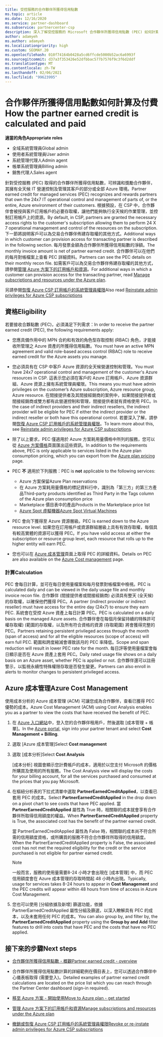```yaml
---
title: 受控服務的合作夥伴所獲得信用點數
ms.topic: article
ms.date: 12/16/2020
ms.service: partner-dashboard
ms.subservice: partnercenter-csp
description: 深入了解受控服務的 Microsoft 合作夥伴所獲得信用點數 (PEC) 如何計算及支付，以及如何確保您符合資格。
author: adamyeh
ms.author: adamyeh
ms.localizationpriority: high
ms.custom: SEOMAY.20
ms.openlocfilehash: 010f74164b0428a5cd6ffcde5000b52ac6a6993f
ms.sourcegitcommit: d37a3f353426e52dfbbac577b7576f9c3f6d2ddf
ms.translationtype: MT
ms.contentlocale: zh-TW
ms.lasthandoff: 02/06/2021
ms.locfileid: "99623995"
---
```

# <a name="how-the-partner-earned-credit-is-calculated-and-paid"></a><span data-ttu-id="36cec-103">合作夥伴所獲得信用點數如何計算及付費</span><span class="sxs-lookup"><span data-stu-id="36cec-103">How the partner earned credit is calculated and paid</span></span>

<span data-ttu-id="36cec-104">**適當的角色**</span><span class="sxs-lookup"><span data-stu-id="36cec-104">**Appropriate roles**</span></span>

- <span data-ttu-id="36cec-105">全域系統管理員</span><span class="sxs-lookup"><span data-stu-id="36cec-105">Global admin</span></span>
- <span data-ttu-id="36cec-106">使用者系統管理員</span><span class="sxs-lookup"><span data-stu-id="36cec-106">User admin</span></span>
- <span data-ttu-id="36cec-107">系統管理代理人</span><span class="sxs-lookup"><span data-stu-id="36cec-107">Admin agent</span></span>
- <span data-ttu-id="36cec-108">帳單系統管理員</span><span class="sxs-lookup"><span data-stu-id="36cec-108">Billing admin</span></span>
- <span data-ttu-id="36cec-109">銷售代理人</span><span class="sxs-lookup"><span data-stu-id="36cec-109">Sales agent</span></span>

<span data-ttu-id="36cec-110">針對受控服務 (PEC) 取得的合作夥伴所獲得信用點數，可辨識和獎勵合作夥伴，其擁有全天候 IT 營運控制及管理其客戶的部分或全部 Azure 環境。</span><span class="sxs-lookup"><span data-stu-id="36cec-110">Partner earned credit for managed services (PEC) recognizes and rewards partners that own the 24x7 IT operational control and management of parts of, or the entire, Azure environment of their customers.</span></span> <span data-ttu-id="36cec-111">根據預設，在 CSP 中，合作夥伴會被授與客戶訂用帳戶的必要存取權，讓他們能夠執行全天候的作業管理，並控制訂用帳戶上的資源。</span><span class="sxs-lookup"><span data-stu-id="36cec-111">By default, in CSP, partners are granted the necessary access rights to the customer's subscription allowing them to perform 24 X 7 operational management and control of the resources on the subscription.</span></span> <span data-ttu-id="36cec-112">下一節將說明客戶可以為交易合作夥伴佈建存取權的其他方式。</span><span class="sxs-lookup"><span data-stu-id="36cec-112">Additional ways in which customer can provision access for transacting partner is described in the following section.</span></span> <span data-ttu-id="36cec-113">每月發票金額為合作夥伴所獲得信用點數的淨額。</span><span class="sxs-lookup"><span data-stu-id="36cec-113">The monthly invoice amount is net of partner earned credit.</span></span> <span data-ttu-id="36cec-114">合作夥伴可以在他們的每月對帳檔案上查看 PEC 詳細資料。</span><span class="sxs-lookup"><span data-stu-id="36cec-114">Partners can see the PEC details on their monthly recon file.</span></span> <span data-ttu-id="36cec-115">如需客戶可以為交易合作夥伴佈建存取權的其他方式，請參閱[管理 Azure 方案下的訂用帳戶和資源](azure-plan-manage.md)。</span><span class="sxs-lookup"><span data-stu-id="36cec-115">For additional ways in which a customer can provision access for the transacting partner, read [Manage subscriptions and resources under the Azure plan](azure-plan-manage.md).</span></span>

<span data-ttu-id="36cec-116">另請參閱[恢復 Azure CSP 訂用帳戶的系統管理員權限](revoke-reinstate-csp.md)</span><span class="sxs-lookup"><span data-stu-id="36cec-116">Also read [Reinstate admin privileges for Azure CSP subscriptions](revoke-reinstate-csp.md)</span></span>

## <a name="eligibility"></a><span data-ttu-id="36cec-117">資格</span><span class="sxs-lookup"><span data-stu-id="36cec-117">Eligibility</span></span>

<span data-ttu-id="36cec-118">若要接收合夥點數 (PEC)，必須滿足下列需求：</span><span class="sxs-lookup"><span data-stu-id="36cec-118">In order to receive the partner earned credit (PEC), the following requirements apply:</span></span> 

- <span data-ttu-id="36cec-119">您應具備作用中的 MPN 合約和有效的角色型存取控制 (RBAC) 角色，才能接收所管理之 Azure 資產的所獲得信用點數。</span><span class="sxs-lookup"><span data-stu-id="36cec-119">You must have an active MPN agreement and valid role-based access control (RBAC) role to receive earned credit for the Azure assets you manage.</span></span>

- <span data-ttu-id="36cec-120">您必須具有在 CSP 中客戶 Azure 資源的全天候營運控制和管理。</span><span class="sxs-lookup"><span data-stu-id="36cec-120">You must have 24x7 operational control and management of the customer's Azure resources in CSP.</span></span> <span data-ttu-id="36cec-121">這表示您必須在客戶的 Azure 訂用帳戶、Azure 資源群組、Azure 資源上擁有系統管理員權限。</span><span class="sxs-lookup"><span data-stu-id="36cec-121">This means you must have admin privileges on the customer’s Azure subscription, Azure resource group, Azure resource.</span></span> <span data-ttu-id="36cec-122">在間接提供者及其間接經銷商的案例中，如果間接提供者或間接經銷商或雙方都有此營運控制和管理，間接提供者就有資格使用 PEC。</span><span class="sxs-lookup"><span data-stu-id="36cec-122">In the case of indirect providers and their indirect resellers, the indirect provider will be eligible for PEC if either the indirect provider or the indirect reseller or both have this operational control.</span></span> <span data-ttu-id="36cec-123">若要深入了解，請參閱[恢復 Azure CSP 訂用帳戶的系統管理員權限](./revoke-reinstate-csp.md)。</span><span class="sxs-lookup"><span data-stu-id="36cec-123">To learn more about this, see [Reinstate admin privileges for Azure CSP subscriptions](./revoke-reinstate-csp.md).</span></span>

- <span data-ttu-id="36cec-124">除了以上要求，PEC 僅適用於 Azure 方案耗用量價格中所列的服務，您可以從 [Azure 方案價格](https://partner.microsoft.com/commerce/sales)頁面匯出這些資訊。</span><span class="sxs-lookup"><span data-stu-id="36cec-124">In addition to the requirements above, PEC is only applicable to services listed in the Azure plan consumption pricing, which you can export from the [Azure plan pricing](https://partner.microsoft.com/commerce/sales) page.</span></span>

- <span data-ttu-id="36cec-125">PEC **不** 適用於下列服務：</span><span class="sxs-lookup"><span data-stu-id="36cec-125">PEC is **not** applicable to the following services:</span></span>
    - <span data-ttu-id="36cec-126">Azure 方案保留</span><span class="sxs-lookup"><span data-stu-id="36cec-126">Azure Plan reservations</span></span>
    - <span data-ttu-id="36cec-127">在 Azure 方案耗用量價格的標記資料行中，識別為「第三方」的第三方產品</span><span class="sxs-lookup"><span data-stu-id="36cec-127">Third-party products identified as Third Party in the Tags column of the Azure plan consumption price</span></span>
    - <span data-ttu-id="36cec-128">Marketplace 價目表中的產品</span><span class="sxs-lookup"><span data-stu-id="36cec-128">Products in the Marketplace price list</span></span>
    - [<span data-ttu-id="36cec-129">Azure Spot 虛擬機器</span><span class="sxs-lookup"><span data-stu-id="36cec-129">Azure Spot Virtual Machines</span></span>](https://partner.microsoft.com/resources/collection/azure-spot-in-csp#/)

- <span data-ttu-id="36cec-130">PEC 會向下獲得至 Azure 資源層級。</span><span class="sxs-lookup"><span data-stu-id="36cec-130">PEC is earned down to the Azure resource level.</span></span> <span data-ttu-id="36cec-131">如果您在訂用帳戶或資源群組層級上具有有效存取權，每個具有較高實體的資源可以獲得 PEC。</span><span class="sxs-lookup"><span data-stu-id="36cec-131">If you have valid access at either the subscription or resource group level, each resource that rolls up to the higher entity will earn PEC.</span></span>

- <span data-ttu-id="36cec-132">您也可以在 [Azure 成本管理](/azure/cost-management-billing/costs/get-started-partners)頁面上取得 PEC 的詳細資料。</span><span class="sxs-lookup"><span data-stu-id="36cec-132">Details on PEC are also available on the [Azure Cost management](/azure/cost-management-billing/costs/get-started-partners) page.</span></span>

### <a name="calculation"></a><span data-ttu-id="36cec-133">計算</span><span class="sxs-lookup"><span data-stu-id="36cec-133">Calculation</span></span>

<span data-ttu-id="36cec-134">PEC 會每日計算，並可在每日使用量檔案和每月發票對帳檔案中檢視。</span><span class="sxs-lookup"><span data-stu-id="36cec-134">PEC is calculated daily and can be viewed in the daily usage file and monthly invoice recon file.</span></span> <span data-ttu-id="36cec-135">合作夥伴 (間接提供者或間接經銷商) 必須具有整天 (全天候) 的存取權，以確保他們獲得 PEC。</span><span class="sxs-lookup"><span data-stu-id="36cec-135">A partner (indirect provider or indirect reseller) must have access for the entire day (24x7) to ensure they earn PEC.</span></span> <span data-ttu-id="36cec-136">系統會在受控 Azure 資產上每日計算 PEC。</span><span class="sxs-lookup"><span data-stu-id="36cec-136">PEC is calculated on a daily basis on the managed Azure assets.</span></span> <span data-ttu-id="36cec-137">合作夥伴會在每個月保留持續的特殊許可權存取權)  (範圍的存取權，以及所有符合資格的資源 (存取範圍) 將會獲得完整的 PEC。</span><span class="sxs-lookup"><span data-stu-id="36cec-137">Partners retaining persistent privileged access through the month (span of access) and for all the eligible resources (scope of access) will earn full PEC.</span></span> <span data-ttu-id="36cec-138">範圍和跨度縮減會導致該月的 PEC 率降低。</span><span class="sxs-lookup"><span data-stu-id="36cec-138">Scope and span reduction will result in lower PEC rate for the month.</span></span> <span data-ttu-id="36cec-139">每日評等使用量檔案會每日顯示是否在 Azure 資產上套用 PEC。</span><span class="sxs-lookup"><span data-stu-id="36cec-139">Daily rated usage file shows on a daily basis on an Azure asset, whether PEC is applied or not.</span></span> <span data-ttu-id="36cec-140">合作夥伴還可以註冊警示，以監視永續性特殊權限存取是否發生變更。</span><span class="sxs-lookup"><span data-stu-id="36cec-140">Partners can also enroll in alerts to monitor changes to persistent privileged access.</span></span>

## <a name="azure-cost-management"></a><span data-ttu-id="36cec-141">Azure 成本管理</span><span class="sxs-lookup"><span data-stu-id="36cec-141">Azure Cost Management</span></span>

<span data-ttu-id="36cec-142">使用成本分析的 Azure 成本管理 (ACM) 可讓您成為合作夥伴，查看已獲得 PEC 優勢的成本。</span><span class="sxs-lookup"><span data-stu-id="36cec-142">Azure Cost Management (ACM) using Cost Analysis enables you as a partner to view the costs that have received the benefit of PEC.</span></span>  

1. <span data-ttu-id="36cec-143">在 [Azure 入口網站](https://portal.azure.com)中，登入您的合作夥伴租用戶，然後選取 [成本管理 + 帳單]。</span><span class="sxs-lookup"><span data-stu-id="36cec-143">In the [Azure portal](https://portal.azure.com), sign into your partner tenant and select **Cost Management + Billing**.</span></span>

2. <span data-ttu-id="36cec-144">選取 [Azure 成本管理]</span><span class="sxs-lookup"><span data-stu-id="36cec-144">Select **Cost management**</span></span>

3. <span data-ttu-id="36cec-145">選取 [成本分析]</span><span class="sxs-lookup"><span data-stu-id="36cec-145">Select **Cost Analysis**</span></span>

   <span data-ttu-id="36cec-146">[成本分析] 視圖會顯示您計費帳戶的成本，適用於以您支付 Microsoft 的價格所購買及使用的所有服務。</span><span class="sxs-lookup"><span data-stu-id="36cec-146">The Cost Analysis view will display the costs for your billing account, for all the services purchased and consumed at the prices that you pay Microsoft.</span></span>

4. <span data-ttu-id="36cec-147">在樞紐分析表的下拉式清單中選取 **PartnerEarnedCreditApplied**，以查看已套用 PEC 的成本。</span><span class="sxs-lookup"><span data-stu-id="36cec-147">Select **PartnerEarnedCreditApplied** in the drop down on a pivot chart to see costs that have PEC applied.</span></span> <span data-ttu-id="36cec-148">當 **PartnerEarnedCreditApplied** 屬性為 True 時，相關聯的成本就會享有合作夥伴所取得信用額度的權益。</span><span class="sxs-lookup"><span data-stu-id="36cec-148">When **PartnerEarnedCreditApplied** property is True, the associated cost has the benefit of the partner earned credit.</span></span> 

   <span data-ttu-id="36cec-149">當 PartnerEarnedCreditApplied 屬性為 False 時，相關聯的成本尚不符合所需的信用額度資格，或所購買的服務不符合合作夥伴所取得的信用額度。</span><span class="sxs-lookup"><span data-stu-id="36cec-149">When the PartnerEarnedCreditApplied property is False, the associated cost has not met the required eligibility for the credit or the service purchased is not eligible for partner earned credit.</span></span>

   >[!NOTE] 
   ><span data-ttu-id="36cec-150">一般而言，服務的使用量需要8-24 小時才會出現在 [成本管理] 中，而 PEC 信用額度會在 Azure 成本管理的存取時間起 48 小時內出現。</span><span class="sxs-lookup"><span data-stu-id="36cec-150">Typically, usage for services takes 8-24 hours to appear in **Cost Management** and the PEC credits will appear within 48 hours from time of access in Azure Cost Management.</span></span>

5. <span data-ttu-id="36cec-151">您也可以使用 [分組依據及新增] 篩選功能，依據 PartnerEarnedCreditApplied 屬性分組及篩選，以深入瞭解具有 PEC 的成本，以及未套用任何 PEC 的成本。</span><span class="sxs-lookup"><span data-stu-id="36cec-151">You can also group by, and filter by, the **PartnerEarnedCreditApplied** property using the **Group by and Add** filter features to drill into costs that have PEC and the costs that have no PEC applied.</span></span>

## <a name="next-steps"></a><span data-ttu-id="36cec-152">接下來的步驟</span><span class="sxs-lookup"><span data-stu-id="36cec-152">Next steps</span></span>

- [<span data-ttu-id="36cec-153">合作夥伴所獲得信用點數 - 概觀</span><span class="sxs-lookup"><span data-stu-id="36cec-153">Partner earned credit - overview</span></span>](partner-earned-credit.md)

- <span data-ttu-id="36cec-154">合作夥伴所獲得信用點數計算的詳細範例在價目表上，您可以透過合作夥伴中心儀表板取得 (需要登入)。</span><span class="sxs-lookup"><span data-stu-id="36cec-154">Detailed examples of partner earned credit calculations are located on the price list which you can reach through the Partner Center dashboard (sign-in required).</span></span>

- [<span data-ttu-id="36cec-155">移至 Azure 方案 - 開始使用</span><span class="sxs-lookup"><span data-stu-id="36cec-155">Move to Azure plan - get started</span></span>](azure-plan-get-started.md)

- [<span data-ttu-id="36cec-156">管理 Azure 方案下的訂用帳戶和資源</span><span class="sxs-lookup"><span data-stu-id="36cec-156">Manage subscriptions and resources under the Azure plan</span></span>](azure-plan-manage.md)

- [<span data-ttu-id="36cec-157">撤銷或恢復 Azure CSP 訂用帳戶的系統管理員權限</span><span class="sxs-lookup"><span data-stu-id="36cec-157">Revoke or re-instate admin privileges for Azure CSP subscriptions</span></span>](revoke-reinstate-csp.md)
